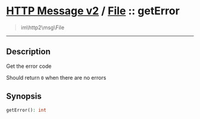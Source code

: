 # [HTTP Message v2](http2.md) / [File](http2-File.md) :: getError
 > im\http2\msg\File
____

## Description
Get the error code

Should return `0` when there are no errors

## Synopsis
```php
getError(): int
```
